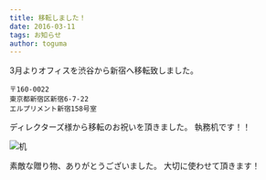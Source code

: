 ```yaml
---
title: 移転しました！
date: 2016-03-11
tags: お知らせ 
author: toguma
---
```


3月よりオフィスを渋谷から新宿へ移転致しました。

```
〒160-0022
東京都新宿区新宿6-7-22
エルプリメント新宿158号室
```

ディレクターズ様から移転のお祝いを頂きました。
執務机です！！


![机](../imges/20160311/shitumudesk.jpg)

素敵な贈り物、ありがとうございました。
大切に使わせて頂きます！